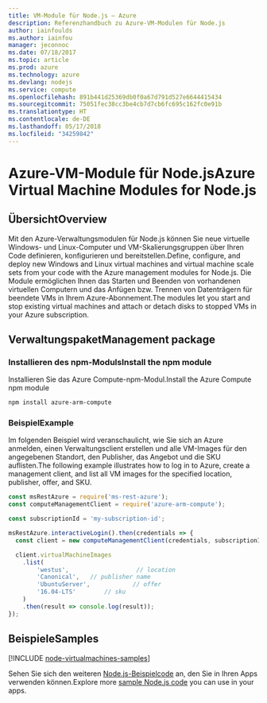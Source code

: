 ```yaml
---
title: VM-Module für Node.js – Azure
description: Referenzhandbuch zu Azure-VM-Modulen für Node.js
author: iainfoulds
ms.author: iainfou
manager: jeconnoc
ms.date: 07/18/2017
ms.topic: article
ms.prod: azure
ms.technology: azure
ms.devlang: nodejs
ms.service: compute
ms.openlocfilehash: 891b441d25369db0f0a67d791d527e6644415434
ms.sourcegitcommit: 75051fec38cc3be4cb7d7cb6fc695c162fc0e91b
ms.translationtype: HT
ms.contentlocale: de-DE
ms.lasthandoff: 05/17/2018
ms.locfileid: "34259842"
---
```

# <a name="azure-virtual-machine-modules-for-nodejs"></a><span data-ttu-id="81d4f-103">Azure-VM-Module für Node.js</span><span class="sxs-lookup"><span data-stu-id="81d4f-103">Azure Virtual Machine Modules for Node.js</span></span>

## <a name="overview"></a><span data-ttu-id="81d4f-104">Übersicht</span><span class="sxs-lookup"><span data-stu-id="81d4f-104">Overview</span></span>

<span data-ttu-id="81d4f-105">Mit den Azure-Verwaltungsmodulen für Node.js können Sie neue virtuelle Windows- und Linux-Computer und VM-Skalierungsgruppen über Ihren Code definieren, konfigurieren und bereitstellen.</span><span class="sxs-lookup"><span data-stu-id="81d4f-105">Define, configure, and deploy new Windows and Linux virtual machines and virtual machine scale sets from your code with the Azure management modules for Node.js.</span></span> <span data-ttu-id="81d4f-106">Die Module ermöglichen Ihnen das Starten und Beenden von vorhandenen virtuellen Computern und das Anfügen bzw. Trennen von Datenträgern für beendete VMs in Ihrem Azure-Abonnement.</span><span class="sxs-lookup"><span data-stu-id="81d4f-106">The modules let you start and stop existing virtual machines and attach or detach disks to stopped VMs in your Azure subscription.</span></span>

## <a name="management-package"></a><span data-ttu-id="81d4f-107">Verwaltungspaket</span><span class="sxs-lookup"><span data-stu-id="81d4f-107">Management package</span></span>

### <a name="install-the-npm-module"></a><span data-ttu-id="81d4f-108">Installieren des npm-Moduls</span><span class="sxs-lookup"><span data-stu-id="81d4f-108">Install the npm module</span></span>

<span data-ttu-id="81d4f-109">Installieren Sie das Azure Compute-npm-Modul.</span><span class="sxs-lookup"><span data-stu-id="81d4f-109">Install the Azure Compute npm module</span></span>

```bash
npm install azure-arm-compute
```   

### <a name="example"></a><span data-ttu-id="81d4f-110">Beispiel</span><span class="sxs-lookup"><span data-stu-id="81d4f-110">Example</span></span>

<span data-ttu-id="81d4f-111">Im folgenden Beispiel wird veranschaulicht, wie Sie sich an Azure anmelden, einen Verwaltungsclient erstellen und alle VM-Images für den angegebenen Standort, den Publisher, das Angebot und die SKU auflisten.</span><span class="sxs-lookup"><span data-stu-id="81d4f-111">The following example illustrates how to log in to Azure, create a management client, and list all VM images for the specified location, publisher, offer, and SKU.</span></span>

```javascript
const msRestAzure = require('ms-rest-azure');
const computeManagementClient = require('azure-arm-compute');

const subscriptionId = 'my-subscription-id';

msRestAzure.interactiveLogin().then(credentials => {
  const client = new computeManagementClient(credentials, subscriptionId);

  client.virtualMachineImages
    .list(
        'westus',                   // location
        'Canonical',   // publisher name
        'UbuntuServer',            // offer
        '16.04-LTS'        // sku
    )
    .then(result => console.log(result));
});
```

## <a name="samples"></a><span data-ttu-id="81d4f-112">Beispiele</span><span class="sxs-lookup"><span data-stu-id="81d4f-112">Samples</span></span>

[!INCLUDE [node-virtualmachines-samples](../docs-ref-conceptual/includes/virtualmachines-samples.md)]

<span data-ttu-id="81d4f-113">Sehen Sie sich den weiteren [Node.js-Beispielcode](https://azure.microsoft.com/resources/samples/?platform=nodejs) an, den Sie in Ihren Apps verwenden können.</span><span class="sxs-lookup"><span data-stu-id="81d4f-113">Explore more [sample Node.js code](https://azure.microsoft.com/resources/samples/?platform=nodejs) you can use in your apps.</span></span>
